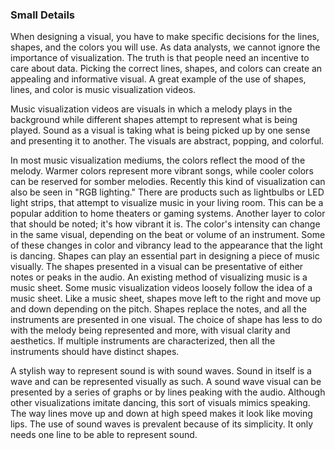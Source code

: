 ### Small Details

When designing a visual, you have to make specific decisions for the lines, shapes, and the colors you will use. As data analysts, we cannot ignore the importance of visualization. The truth is that people need an incentive to care about data. Picking the correct lines, shapes, and colors can create an appealing and informative visual. A great example of the use of shapes, lines, and color is music visualization videos.

Music visualization videos are visuals in which a melody plays in the background while different shapes attempt to represent what is being played. Sound as a visual is taking what is being picked up by one sense and presenting it to another. The visuals are abstract, popping, and colorful.

In most music visualization mediums, the colors reflect the mood of the melody. Warmer colors represent more vibrant songs, while cooler colors can be reserved for somber melodies. Recently this kind of visualization can also be seen in "RGB lighting." There are products such as lightbulbs or LED light strips, that attempt to visualize music in your living room. This can be a popular addition to home theaters or gaming systems. Another layer to color that should be noted; it's how vibrant it is. The color's intensity can change in the same visual, depending on the beat or volume of an instrument. Some of these changes in color and vibrancy lead to the appearance that the light is dancing.
Shapes can play an essential part in designing a piece of music visually. The shapes presented in a visual can be presentative of either notes or peaks in the audio. An existing method of visualizing music is a music sheet. Some music visualization videos loosely follow the idea of a music sheet. Like a music sheet, shapes move left to the right and move up and down depending on the pitch. Shapes replace the notes, and all the instruments are presented in one visual. The choice of shape has less to do with the melody being represented and more, with visual clarity and aesthetics. If multiple instruments are characterized, then all the instruments should have distinct shapes.

A stylish way to represent sound is with sound waves. Sound in itself is a wave and can be represented visually as such. A sound wave visual can be presented by a series of graphs or by lines peaking with the audio. Although other visualizations imitate dancing, this sort of visuals mimics speaking. The way lines move up and down at high speed makes it look like moving lips. The use of sound waves is prevalent because of its simplicity. It only needs one line to be able to represent sound.
